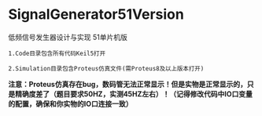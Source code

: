 # SignalGenerator51Version
低频信号发生器设计与实现  51单片机版  
```
1.Code目录包含所有代码Keil5打开
```
```
2.Simulation目录包含Proteus仿真文件(需Proteus8及以上版本打开)
```
**注意：Proteus仿真存在bug，数码管无法正常显示！但是实物是正常显示的，只是精确度差了（题目要求50HZ，实测45HZ左右）！（记得修改代码中IO口变量的配置，确保和你实物的IO口连接一致）**
